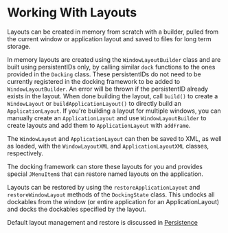 # Working With Layouts

Layouts can be created in memory from scratch with a builder, pulled from the current window or application layout and saved to files for long term storage.

In memory layouts are created using the `WindowLayoutBuilder` class and are built using persistentIDs only, by calling similar `dock` functions to the ones provided in the `Docking` class. These persistentIDs do not need to be currently registered in the docking framework to be added to `WindowLayoutBuilder`. An error will be thrown if the persistentID already exists in the layout. When done building the layout, call `build()` to create a `WindowLayout` or `buildApplicationLayout()` to directly build an `ApplicationLayout`. If you're building a layout for multiple windows, you can manually create an `ApplicationLayout` and use `WindowLayoutBuilder` to create layouts and add them to `ApplicationLayout` with `addFrame`.

The `WindowLayout` and `ApplicationLayout` can then be saved to XML, as well as loaded, with the `WindowLayoutXML` and `ApplicationLayoutXML` classes, respectively.

The docking framework can store these layouts for you and provides special `JMenuItem`s that can restore named layouts on the application.

Layouts can be restored by using the `restoreApplicationLayout` and `restoreWindowLayout` methods of the `DockingState` class. This undocks all dockables from the window (or entire application for an ApplicationLayout) and docks the dockables specified by the layout.

Default layout management and restore is discussed in [Persistence](Persistence.md)